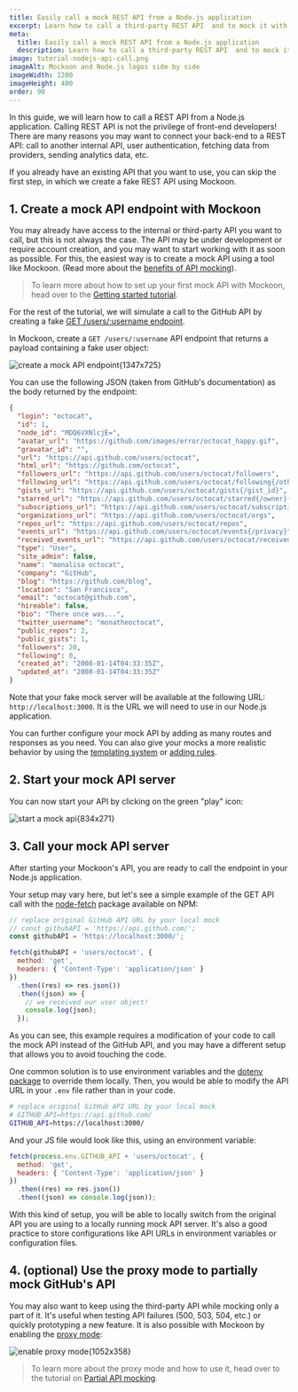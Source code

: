 ```yaml
---
title: Easily call a mock REST API from a Node.js application
excerpt: Learn how to call a third-party REST API  and to mock it with Mockoon when working on your Node.js backend application
meta:
  title: Easily call a mock REST API from a Node.js application
  description: Learn how to call a third-party REST API  and to mock it with Mockoon when working on your Node.js backend application
image: tutorial-nodejs-api-call.png
imageAlt: Mockoon and Node.js logos side by side
imageWidth: 1200
imageHeight: 400
order: 90
---
```


In this guide, we will learn how to call a REST API from a Node.js application. Calling REST API is not the privilege of front-end developers! There are many reasons you may want to connect your back-end to a REST API: call to another internal API, user authentication, fetching data from providers, sending analytics data, etc.

If you already have an existing API that you want to use, you can skip the first step, in which we create a fake REST API using Mockoon.

## 1. Create a mock API endpoint with Mockoon

You may already have access to the internal or third-party API you want to call, but this is not always the case. The API may be under development or require account creation, and you may want to start working with it as soon as possible. For this, the easiest way is to create a mock API using a tool like Mockoon. (Read more about the [benefits of API mocking](/use-cases/)).

> To learn more about how to set up your first mock API with Mockoon, head over to the [Getting started tutorial](tutorials:getting-started).

For the rest of the tutorial, we will simulate a call to the GitHub API by creating a fake [GET /users/:username endpoint](https://docs.github.com/en/rest/users#get-a-user).

In Mockoon, create a `GET /users/:username` API endpoint that returns a payload containing a fake user object:

![create a mock API endpoint{1347x725}](/images/tutorials/nodejs-api-call/github-users-mock-endpoint.png)

You can use the following JSON (taken from GitHub's documentation) as the body returned by the endpoint:

```json
{
  "login": "octocat",
  "id": 1,
  "node_id": "MDQ6VXNlcjE=",
  "avatar_url": "https://github.com/images/error/octocat_happy.gif",
  "gravatar_id": "",
  "url": "https://api.github.com/users/octocat",
  "html_url": "https://github.com/octocat",
  "followers_url": "https://api.github.com/users/octocat/followers",
  "following_url": "https://api.github.com/users/octocat/following{/other_user}",
  "gists_url": "https://api.github.com/users/octocat/gists{/gist_id}",
  "starred_url": "https://api.github.com/users/octocat/starred{/owner}{/repo}",
  "subscriptions_url": "https://api.github.com/users/octocat/subscriptions",
  "organizations_url": "https://api.github.com/users/octocat/orgs",
  "repos_url": "https://api.github.com/users/octocat/repos",
  "events_url": "https://api.github.com/users/octocat/events{/privacy}",
  "received_events_url": "https://api.github.com/users/octocat/received_events",
  "type": "User",
  "site_admin": false,
  "name": "monalisa octocat",
  "company": "GitHub",
  "blog": "https://github.com/blog",
  "location": "San Francisco",
  "email": "octocat@github.com",
  "hireable": false,
  "bio": "There once was...",
  "twitter_username": "monatheoctocat",
  "public_repos": 2,
  "public_gists": 1,
  "followers": 20,
  "following": 0,
  "created_at": "2008-01-14T04:33:35Z",
  "updated_at": "2008-01-14T04:33:35Z"
}
```

Note that your fake mock server will be available at the following URL: `http://localhost:3000`. It is the URL we will need to use in our Node.js application.

You can further configure your mock API by adding as many routes and responses as you need. You can also give your mocks a more realistic behavior by using the [templating system](docs:templating/overview) or [adding rules](docs:route-responses/dynamic-rules).

## 2. Start your mock API server

You can now start your API by clicking on the green "play" icon:

![start a mock api{834x271}](/images/tutorials/nodejs-api-call/start-mock-api.png)

## 3. Call your mock API server

After starting your Mockoon's API, you are ready to call the endpoint in your Node.js application.

Your setup may vary here, but let's see a simple example of the GET API call with the [node-fetch](https://www.npmjs.com/package/node-fetch) package available on NPM:

```js
// replace original GitHub API URL by your local mock
// const githubAPI = 'https://api.github.com/';
const githubAPI = 'https://localhost:3000/';

fetch(githubAPI + 'users/octocat', {
  method: 'get',
  headers: { 'Content-Type': 'application/json' }
})
  .then((res) => res.json())
  .then((json) => {
    // we received our user object!
    console.log(json);
  });
```

As you can see, this example requires a modification of your code to call the mock API instead of the GitHub API, and you may have a different setup that allows you to avoid touching the code.

One common solution is to use environment variables and the [dotenv package](https://www.npmjs.com/package/dotenv) to override them locally.
Then, you would be able to modify the API URL in your `.env` file rather than in your code.

```bash
# replace original GitHub API URL by your local mock
# GITHUB_API=https://api.github.com/
GITHUB_API=https://localhost:3000/
```

And your JS file would look like this, using an environment variable:

```js
fetch(process.env.GITHUB_API + 'users/octocat', {
  method: 'get',
  headers: { 'Content-Type': 'application/json' }
})
  .then((res) => res.json())
  .then((json) => console.log(json));
```

With this kind of setup, you will be able to locally switch from the original API you are using to a locally running mock API server. It's also a good practice to store configurations like API URLs in environment variables or configuration files.

## 4. (optional) Use the proxy mode to partially mock GitHub's API

You may also want to keep using the third-party API while mocking only a part of it. It's useful when testing API failures (500, 503, 504, etc.) or quickly prototyping a new feature.
It is also possible with Mockoon by enabling the [proxy mode](docs:server-configuration/proxy-mode):

![enable proxy mode{1052x358}](/images/tutorials/nodejs-api-call/enable-proxy-mode.gif)

> To learn more about the proxy mode and how to use it, head over to the tutorial on [Partial API mocking](tutorials:partial-mocking-proxy).
